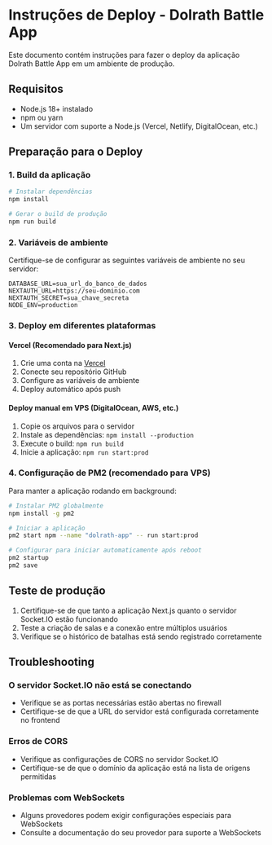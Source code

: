 # Instruções de Deploy - Dolrath Battle App

Este documento contém instruções para fazer o deploy da aplicação Dolrath Battle App em um ambiente de produção.

## Requisitos

- Node.js 18+ instalado
- npm ou yarn
- Um servidor com suporte a Node.js (Vercel, Netlify, DigitalOcean, etc.)

## Preparação para o Deploy

### 1. Build da aplicação

```bash
# Instalar dependências
npm install

# Gerar o build de produção
npm run build
```

### 2. Variáveis de ambiente

Certifique-se de configurar as seguintes variáveis de ambiente no seu servidor:

```
DATABASE_URL=sua_url_do_banco_de_dados
NEXTAUTH_URL=https://seu-dominio.com
NEXTAUTH_SECRET=sua_chave_secreta
NODE_ENV=production
```

### 3. Deploy em diferentes plataformas

#### Vercel (Recomendado para Next.js)

1. Crie uma conta na [Vercel](https://vercel.com)
2. Conecte seu repositório GitHub
3. Configure as variáveis de ambiente
4. Deploy automático após push

#### Deploy manual em VPS (DigitalOcean, AWS, etc.)

1. Copie os arquivos para o servidor
2. Instale as dependências: `npm install --production`
3. Execute o build: `npm run build`
4. Inicie a aplicação: `npm run start:prod`

### 4. Configuração de PM2 (recomendado para VPS)

Para manter a aplicação rodando em background:

```bash
# Instalar PM2 globalmente
npm install -g pm2

# Iniciar a aplicação
pm2 start npm --name "dolrath-app" -- run start:prod

# Configurar para iniciar automaticamente após reboot
pm2 startup
pm2 save
```

## Teste de produção

1. Certifique-se de que tanto a aplicação Next.js quanto o servidor Socket.IO estão funcionando
2. Teste a criação de salas e a conexão entre múltiplos usuários
3. Verifique se o histórico de batalhas está sendo registrado corretamente

## Troubleshooting

### O servidor Socket.IO não está se conectando

- Verifique se as portas necessárias estão abertas no firewall
- Certifique-se de que a URL do servidor está configurada corretamente no frontend

### Erros de CORS

- Verifique as configurações de CORS no servidor Socket.IO
- Certifique-se de que o domínio da aplicação está na lista de origens permitidas

### Problemas com WebSockets

- Alguns provedores podem exigir configurações especiais para WebSockets
- Consulte a documentação do seu provedor para suporte a WebSockets 